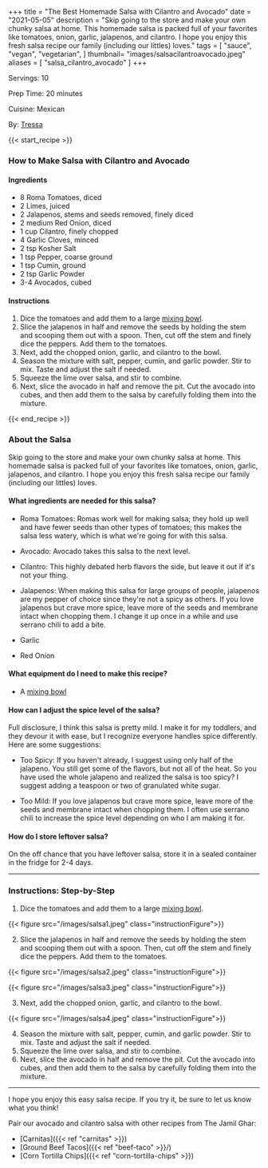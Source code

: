 +++
title = "The Best Homemade Salsa with Cilantro and Avocado"
date = "2021-05-05"
description = "Skip going to the store and make your own chunky salsa at home. This homemade salsa is packed full of your favorites like tomatoes, onion, garlic, jalapenos, and cilantro. I hope you enjoy this fresh salsa recipe our family (including our littles) loves."
tags = [
    "sauce",
    "vegan",
    "vegetarian",
]
thumbnail= "images/salsacilantroavocado.jpeg"
aliases = [
"salsa_cilantro_avocado"
]
+++

Servings: 10 <!--more-->

Prep Time: 20 minutes 

Cuisine: Mexican 

By: [Tressa](https://www.jamilghar.com/about/)

{{< start_recipe >}}

### How to Make Salsa with Cilantro and Avocado 

#### Ingredients 

* 8 Roma Tomatoes, diced  
* 2 Limes, juiced
* 2 Jalapenos, stems and seeds removed, finely diced
* 2 medium Red Onion, diced 
* 1 cup Cilantro, finely chopped 
* 4 Garlic Cloves, minced 
* 2 tsp Kosher Salt 
* 1 tsp Pepper, coarse ground 
* 1 tsp Cumin, ground  
* 2 tsp Garlic Powder 
* 3-4 Avocados, cubed 

#### Instructions

1. Dice the tomatoes and add them to a large [mixing bowl](https://amzn.to/3cSUCe6). 
2. Slice the jalapenos in half and remove the seeds by holding the stem and scooping them out with a spoon. Then, cut off the stem and finely dice the peppers. Add them to the tomatoes. 
3. Next, add the chopped onion, garlic, and cilantro to the bowl. 
4. Season the mixture with salt, pepper, cumin, and garlic powder. Stir to mix. Taste and adjust the salt if needed. 
5. Squeeze the lime over salsa, and stir to combine. 
6. Next, slice the avocado in half and remove the pit. Cut the avocado into cubes, and then add them to the salsa by carefully folding them into the mixture. 

{{< end_recipe >}}

### About the Salsa

Skip going to the store and make your own chunky salsa at home. This homemade salsa is packed full of your favorites like tomatoes, onion, garlic, jalapenos, and cilantro. I hope you enjoy this fresh salsa recipe our family (including our littles) loves.

#### What ingredients are needed for this salsa?

* Roma Tomatoes: Romas work well for making salsa; they hold up well and have fewer seeds than other types of tomatoes; this makes the salsa less watery, which is what we're going for with this salsa. 

* Avocado: Avocado takes this salsa to the next level. 

* Cilantro: This highly debated herb flavors the side, but leave it out if it's not your thing. 

* Jalapenos: When making this salsa for large groups of people, jalapenos are my pepper of choice since they're not a spicy as others. If you love jalapenos but crave more spice, leave more of the seeds and membrane intact when chopping them.  I change it up once in a while and use serrano chili to add a bite. 

* Garlic 

* Red Onion 

#### What equipment do I need to make this recipe?

* A [mixing bowl](https://amzn.to/3cSUCe6) 

#### How can I adjust the spice level of the salsa? 

Full disclosure, I think this salsa is pretty mild. I make it for my toddlers, and they devour it with ease, but I recognize everyone handles spice differently. Here are some suggestions: 

* Too Spicy: If you haven't already, I suggest using only half of the jalapeno. You still get some of the flavors, but not all of the heat. So you have used the whole jalapeno and realized the salsa is too spicy?  I suggest adding a teaspoon or two of granulated white sugar. 

* Too Mild: If you love jalapenos but crave more spice, leave more of the seeds and membrane intact when chopping them. I often use serrano chili to increase the spice level depending on who I am making it for.

#### How do I store leftover salsa? 

On the off chance that you have leftover salsa, store it in a sealed container in the fridge for 2-4 days. 

---- 

### Instructions: Step-by-Step

1. Dice the tomatoes and add them to a large [mixing bowl](https://amzn.to/3cSUCe6). 

{{< figure src="/images/salsa1.jpeg" class="instructionFigure">}}

2. Slice the jalapenos in half and remove the seeds by holding the stem and scooping them out with a spoon. Then, cut off the stem and finely dice the peppers. Add them to the tomatoes. 

{{< figure src="/images/salsa2.jpeg" class="instructionFigure">}}

{{< figure src="/images/salsa3.jpeg" class="instructionFigure">}}

3. Next, add the chopped onion, garlic, and cilantro to the bowl. 

{{< figure src="/images/salsa4.jpeg" class="instructionFigure">}}

4. Season the mixture with salt, pepper, cumin, and garlic powder. Stir to mix. Taste and adjust the salt if needed. 
5. Squeeze the lime over salsa, and stir to combine. 
6. Next, slice the avocado in half and remove the pit. Cut the avocado into cubes, and then add them to the salsa by carefully folding them into the mixture. 

----

I hope you enjoy this easy salsa recipe. If you try it, be sure to let us know what you think!

Pair our avocado and cilantro salsa with other recipes from The Jamil Ghar:

* [Carnitas]({{< ref "carnitas" >}})
* [Ground Beef Tacos]({{< ref "beef-taco" >}}/)
* [Corn Tortilla Chips]({{< ref "corn-tortilla-chips" >}})
